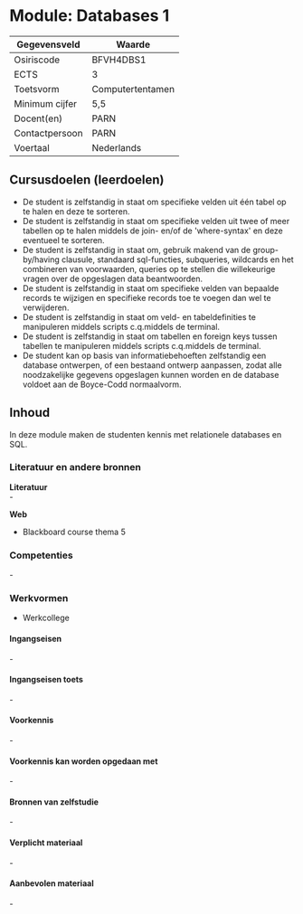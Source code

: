 # Module: Databases 1

| Gegevensveld  | Waarde |
| ------------- | ------------- |
| Osiriscode  | BFVH4DBS1  |
| ECTS  | 3 |
| Toetsvorm  | Computertentamen |
| Minimum cijfer  | 5,5 |
| Docent(en)  | PARN |
| Contactpersoon  | PARN |
| Voertaal  | Nederlands |

## Cursusdoelen (leerdoelen)

- De student is zelfstandig in staat om specifieke velden uit één tabel op te halen en deze te sorteren.
- De student is zelfstandig in staat om specifieke velden uit twee of meer tabellen op te halen middels de join- en/of de 'where-syntax' en deze eventueel te sorteren.
- De student is zelfstandig in staat om, gebruik makend van de group-by/having clausule, standaard sql-functies, subqueries, wildcards en het combineren van voorwaarden, queries op te stellen die willekeurige vragen over de opgeslagen data beantwoorden.
- De student is zelfstandig in staat om specifieke velden van bepaalde records te wijzigen en specifieke records toe te voegen dan wel te verwijderen.
- De student is zelfstandig in staat om veld- en tabeldefinities te manipuleren middels scripts c.q.middels de terminal.
- De student is zelfstandig in staat om tabellen en foreign keys tussen tabellen te manipuleren middels scripts c.q.middels de terminal.
- De student kan op basis van informatiebehoeften zelfstandig een database ontwerpen, of een bestaand ontwerp aanpassen, zodat alle noodzakelijke gegevens opgeslagen kunnen worden en de database voldoet aan de Boyce-Codd normaalvorm.

## Inhoud

In deze module maken de studenten kennis met relationele databases en SQL.

### Literatuur en andere bronnen

**Literatuur**  
\-

**Web**
- Blackboard course thema 5

### Competenties
\-

### Werkvormen  
- Werkcollege

#### Ingangseisen 
\- 

#### Ingangseisen toets
\- 

#### Voorkennis
\-

#### Voorkennis kan worden opgedaan met
\-

#### Bronnen van zelfstudie
\-

#### Verplicht materiaal
\-

#### Aanbevolen materiaal
\-

